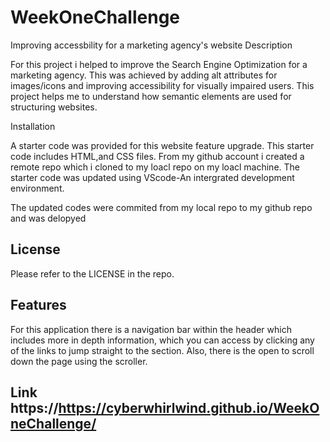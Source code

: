 # WeekOneChallenge
Improving accessbility for a marketing agency's website
Description

For this project i helped to improve the Search Engine Optimization for a marketing agency. This was achieved by adding alt attributes for images/icons and improving accessibility for visually impaired users. This project helps me to understand how semantic elements are used for structuring websites.



Installation

A starter code was provided for this website feature upgrade. This starter code includes HTML,and CSS files. From my github account i created a remote repo which i cloned to my loacl repo on my loacl machine. The starter code was updated using VScode-An intergrated development environment.

The updated codes were commited from my local repo to my github repo and was delopyed



## License

Please refer to the LICENSE in the repo.

## Features

For this application there is a navigation bar within the header which includes more in depth information, which you can access by clicking any of the links to jump straight to the section. Also, there is the open to scroll down the page using the scroller. 

## Link https://https://cyberwhirlwind.github.io/WeekOneChallenge/


